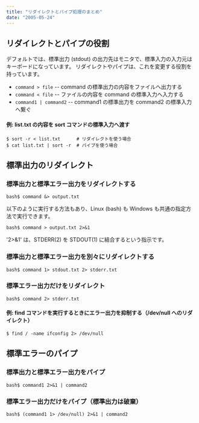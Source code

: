 ```yaml
---
title: "リダイレクトとパイプ処理のまとめ"
date: "2005-05-24"
---
```


リダイレクトとパイプの役割
----

デフォルトでは、標準出力 (stdout) の出力先はモニタで、標準入力の入力元はキーボードになっています。
リダイレクトやパイプは、これを変更する役割を持っています。

* `command > file` -- command の標準出力の内容をファイルへ出力する
* `command < file` -- ファイルの内容を command の標準入力へ入力する
* `command1 | command2` -- command1 の標準出力を command2 の標準入力へ繋ぐ

#### 例: list.txt の内容を sort コマンドの標準入力へ渡す

```
$ sort -r < list.txt      # リダイレクトを使う場合
$ cat list.txt | sort -r  # パイプを使う場合
```


標準出力のリダイレクト
----

### 標準出力と標準エラー出力をリダイレクトする

```
bash$ command &> output.txt
```

以下のように実行する方法もあり、Linux (bash) も Windows も共通の指定方法で実行できます。

```
bash$ command > output.txt 2>&1
```

'2>&1' は、STDERR(2) を STDOUT(1) に結合するという指示です。


### 標準出力と標準エラー出力を別々にリダイレクトする

```
bash$ command 1> stdout.txt 2> stderr.txt
```


### 標準エラー出力だけをリダイレクト

```
bash$ command 2> stderr.txt
```

#### 例: find コマンドを実行するときにエラー出力を抑制する（/dev/null へのリダイレクト）

```
$ find / -name ifconfig 2> /dev/null
```


標準エラーのパイプ
----

### 標準出力と標準エラー出力をパイプ

```
bash$ command1 2>&1 | command2
```

### 標準エラー出力だけをパイプ（標準出力は破棄）

```
bash$ (command1 1> /dev/null) 2>&1 | command2
```

